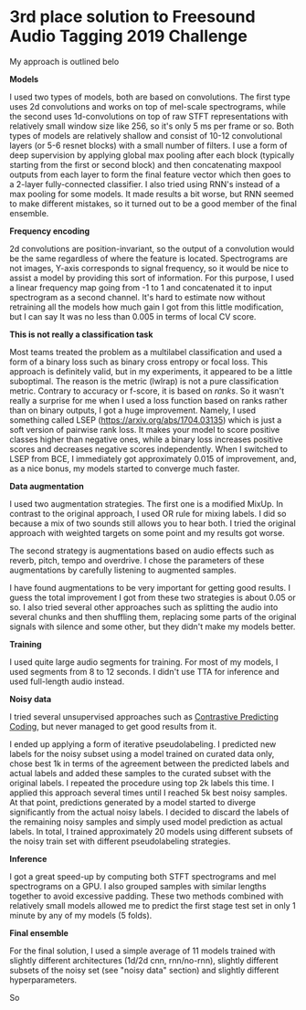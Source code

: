 # 3rd place solution to Freesound Audio Tagging 2019 Challenge

My approach is outlined belo

**Models**

I used two types of models, both are based on convolutions. The first type uses 2d convolutions and works on top of mel-scale spectrograms, while the second uses 1d-convolutions on top of raw STFT representations with relatively small window size like 256, so it's only 5 ms per frame or so. Both types of models are relatively shallow and consist of 10-12 convolutional layers (or 5-6 resnet blocks) with a small number of filters. I use a form of deep supervision by applying global max pooling after each block (typically starting from the first or second block) and then concatenating maxpool outputs from each layer to form the final feature vector which then goes to a 2-layer fully-connected classifier. I also tried using RNN's instead of a max pooling for some models. It made results a bit worse, but RNN seemed to make different mistakes, so it turned out to be a good member of the final ensemble.

**Frequency encoding**

2d convolutions are position-invariant, so the output of a convolution would be the same regardless of where the feature is located. Spectrograms are not images, Y-axis corresponds to signal frequency, so it would be nice to assist a model by providing this sort of information. For this purpose, I used a linear frequency map going from -1 to 1 and concatenated it to input spectrogram as a second channel. It's hard to estimate now without retraining all the models how much gain I got from this little modification, but I can say It was no less than 0.005 in terms of local CV score.

**This is not really a classification task**

Most teams treated the problem as a multilabel classification and used a form of a binary loss such as binary cross entropy or focal loss. This approach is definitely valid, but in my experiments, it appeared to be a little suboptimal. The reason is the metric (lwlrap) is not a pure classification metric. Contrary to accuracy or f-score, it is based on *ranks*. So it wasn't really a surprise for me when I used a loss function based on ranks rather than on binary outputs, I got a huge improvement. Namely, I used something called LSEP (https://arxiv.org/abs/1704.03135) which is just a soft version of pairwise rank loss. It makes your model to score positive classes higher than negative ones, while a binary loss increases positive scores and decreases negative scores independently. When I switched to LSEP from BCE, I immediately got approximately 0.015 of improvement, and, as a nice bonus, my models started to converge much faster.

**Data augmentation**

I used two augmentation strategies. The first one is a modified MixUp. In contrast to the original approach, I used OR rule for mixing labels. I did so because a mix of two sounds still allows you to hear both. I tried the original approach with weighted targets on some point and my results got worse.

The second strategy is augmentations based on audio effects such as reverb, pitch, tempo and overdrive. I chose the parameters of these augmentations by carefully listening to augmented samples.

I have found augmentations to be very important for getting good results. I guess the total improvement I got from these two strategies is about 0.05 or so. I also tried several other approaches such as splitting the audio into several chunks and then shuffling them, replacing some parts of the original signals with silence and some other, but they didn't make my models better.

**Training**

I used quite large audio segments for training. For most of my models, I used segments from 8 to 12 seconds. I didn't use TTA for inference and used full-length audio instead.

**Noisy data**

I tried several unsupervised approaches such as [Contrastive Predicting Coding](https://arxiv.org/abs/1807.03748), but never managed to get good results from it.

I ended up applying a form of iterative pseudolabeling. I predicted new labels for the noisy subset using a model trained on curated data only, chose best 1k in terms of the agreement between the predicted labels and actual labels and added these samples to the curated subset with the original labels. I repeated the procedure using top 2k labels this time. I applied this approach several times until I reached 5k best noisy samples. At that point, predictions generated by a model started to diverge significantly from the actual noisy labels. I decided to discard the labels of the remaining noisy samples and simply used model prediction as actual labels. In total, I trained approximately 20 models using different subsets of the noisy train set with different pseudolabeling strategies.

**Inference**

I got a great speed-up by computing both STFT spectrograms and mel spectrograms on a GPU. I also grouped samples with similar lengths together to avoid excessive padding. These two methods combined with relatively small models allowed me to predict the first stage test set in only 1 minute by any of my models (5 folds). 

**Final ensemble**

For the final solution, I used a simple average of 11 models trained with slightly different architectures (1d/2d cnn, rnn/no-rnn), slightly different subsets of the noisy set (see "noisy data" section) and slightly different hyperparameters. 

So
